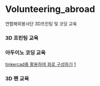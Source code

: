 # Volunteering_abroad
연합해외봉사단 3D프린팅 및 코딩 교육

### 3D 프린팅 교육

### 아두이노 코딩 교육
[tinkercad를 활용하여 회로 구성하기](https://www.tinkercad.com/dashboard?collection=designs&type=circuits)
[1](https://www.tinkercad.com/things/gi95G22G5gW)
### 3D 펜 교육
